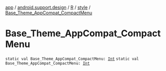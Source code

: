 [app](../../../index.md) / [android.support.design](../../index.md) / [R](../index.md) / [style](index.md) / [Base_Theme_AppCompat_CompactMenu](./-base_-theme_-app-compat_-compact-menu.md)

# Base_Theme_AppCompat_CompactMenu

`static val Base_Theme_AppCompat_CompactMenu: `[`Int`](https://kotlinlang.org/api/latest/jvm/stdlib/kotlin/-int/index.html)
`static val Base_Theme_AppCompat_CompactMenu: `[`Int`](https://kotlinlang.org/api/latest/jvm/stdlib/kotlin/-int/index.html)
